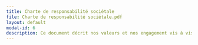 ```yaml
---
title: Charte de responsabilité sociétale
file: Charte de responsabilité sociétale.pdf
layout: default
modal-id: 6
description: Ce document décrit nos valeurs et nos engagement vis à vis de la responsabilité sociétale de l'entreprise.
---
```

